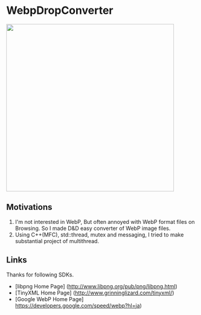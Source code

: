 # WebpDropConverter

<img src="https://user-images.githubusercontent.com/6201814/132002444-cc948d3f-51af-46c0-b275-6011331a219c.gif" width="444px">

## Motivations
1. I'm not interested in WebP, But often annoyed with WebP format files on Browsing. So I made D&D easy converter of WebP image files.
2. Using C++(MFC), std::thread, mutex and messaging, I tried to make substantial project of multithread.

## Links
Thanks for following SDKs.<br/>
* [libpng Home Page] (http://www.libpng.org/pub/png/libpng.html)
* [TinyXML Home Page] (http://www.grinninglizard.com/tinyxml/)
* [Google WebP Home Page] https://developers.google.com/speed/webp?hl=ja)
